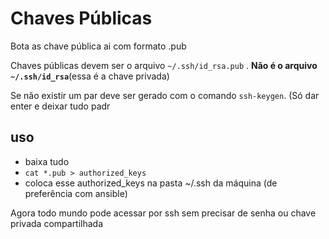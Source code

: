 # Chaves Públicas

Bota as chave pública ai com formato .pub 

Chaves públicas devem ser o arquivo ```~/.ssh/id_rsa.pub``` . **Não é o arquivo ```~/.ssh/id_rsa```**(essa é a chave privada)

Se não existir um par deve ser gerado com o comando ```ssh-keygen```. (Só dar enter e deixar tudo padr

## uso 
- baixa tudo 
- ```cat *.pub > authorized_keys ```
- coloca esse authorized_keys na pasta ~/.ssh da máquina (de preferência com ansible) 

Agora todo mundo pode acessar por ssh sem precisar de senha ou chave privada compartilhada 
